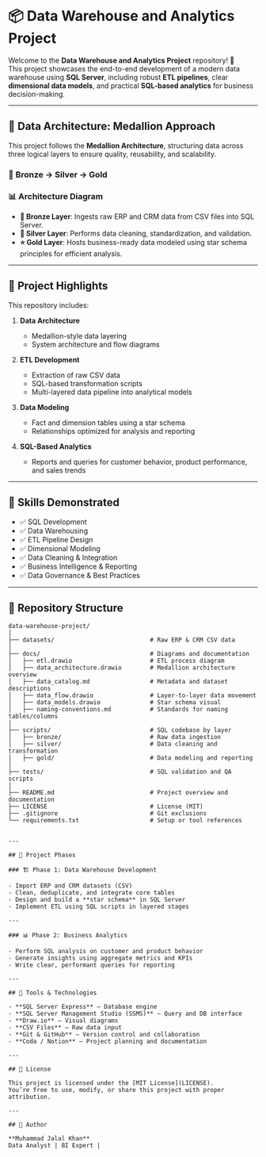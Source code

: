 # 📦 Data Warehouse and Analytics Project

Welcome to the **Data Warehouse and Analytics Project** repository! 🚀  
This project showcases the end-to-end development of a modern data warehouse using **SQL Server**, including robust **ETL pipelines**, clear **dimensional data models**, and practical **SQL-based analytics** for business decision-making.

---

## 🧱 Data Architecture: Medallion Approach

This project follows the **Medallion Architecture**, structuring data across three logical layers to ensure quality, reusability, and scalability.


### 🔹 Bronze → Silver → Gold


### 📊 Architecture Diagram

- **🔹 Bronze Layer**: Ingests raw ERP and CRM data from CSV files into SQL Server.
- **🔸 Silver Layer**: Performs data cleaning, standardization, and validation.
- **⭐ Gold Layer**: Hosts business-ready data modeled using star schema principles for efficient analysis.

---

## 📖 Project Highlights

This repository includes:

1. **Data Architecture**
   - Medallion-style data layering
   - System architecture and flow diagrams

2. **ETL Development**
   - Extraction of raw CSV data
   - SQL-based transformation scripts
   - Multi-layered data pipeline into analytical models

3. **Data Modeling**
   - Fact and dimension tables using a star schema
   - Relationships optimized for analysis and reporting

4. **SQL-Based Analytics**
   - Reports and queries for customer behavior, product performance, and sales trends

---

## 🎯 Skills Demonstrated

- ✅ SQL Development  
- ✅ Data Warehousing  
- ✅ ETL Pipeline Design  
- ✅ Dimensional Modeling  
- ✅ Data Cleaning & Integration  
- ✅ Business Intelligence & Reporting  
- ✅ Data Governance & Best Practices

---

## 📂 Repository Structure

```text
data-warehouse-project/
│
├── datasets/                           # Raw ERP & CRM CSV data
│
├── docs/                               # Diagrams and documentation
│   ├── etl.drawio                      # ETL process diagram
│   ├── data_architecture.drawio        # Medallion architecture overview
│   ├── data_catalog.md                 # Metadata and dataset descriptions
│   ├── data_flow.drawio                # Layer-to-layer data movement
│   ├── data_models.drawio              # Star schema visual
│   ├── naming-conventions.md           # Standards for naming tables/columns
│
├── scripts/                            # SQL codebase by layer
│   ├── bronze/                         # Raw data ingestion
│   ├── silver/                         # Data cleaning and transformation
│   ├── gold/                           # Data modeling and reporting
│
├── tests/                              # SQL validation and QA scripts
│
├── README.md                           # Project overview and documentation
├── LICENSE                             # License (MIT)
├── .gitignore                          # Git exclusions
└── requirements.txt                    # Setup or tool references


---

## 🚀 Project Phases

### 🏗️ Phase 1: Data Warehouse Development

- Import ERP and CRM datasets (CSV)
- Clean, deduplicate, and integrate core tables
- Design and build a **star schema** in SQL Server
- Implement ETL using SQL scripts in layered stages

---

### 📊 Phase 2: Business Analytics

- Perform SQL analysis on customer and product behavior
- Generate insights using aggregate metrics and KPIs
- Write clear, performant queries for reporting

---

## 🧰 Tools & Technologies

- **SQL Server Express** – Database engine  
- **SQL Server Management Studio (SSMS)** – Query and DB interface  
- **Draw.io** – Visual diagrams  
- **CSV Files** – Raw data input  
- **Git & GitHub** – Version control and collaboration  
- **Coda / Notion** – Project planning and documentation

---

## 📜 License

This project is licensed under the [MIT License](LICENSE).  
You’re free to use, modify, or share this project with proper attribution.

---

## 👤 Author

**Muhammad Jalal Khan**  
Data Analyst | BI Expert |


